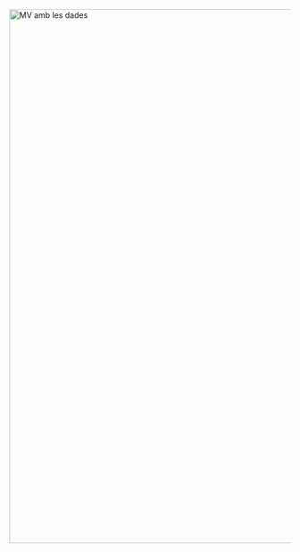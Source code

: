 <img width="1913" height="955" alt="MV amb les dades" src="https://github.com/user-attachments/assets/94c3371e-e6f3-47a9-aadf-db29e21d1e56" />


